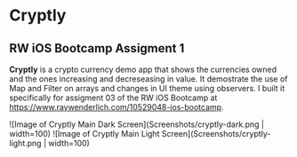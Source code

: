 # Cryptly
## RW iOS Bootcamp Assigment 1

**Cryptly** is a crypto currency demo app that shows the currencies owned and the ones increasing and decreseasing in value. It demostrate the use of Map and Filter on arrays and changes in UI theme using observers. I built it specifically for assigment 03 of the RW iOS Bootcamp at https://www.raywenderlich.com/10529048-ios-bootcamp.

![Image of Cryptly Main Dark Screen](Screenshots/cryptly-dark.png | width=100)
![Image of Cryptly Main Light Screen](Screenshots/cryptly-light.png | width=100)
